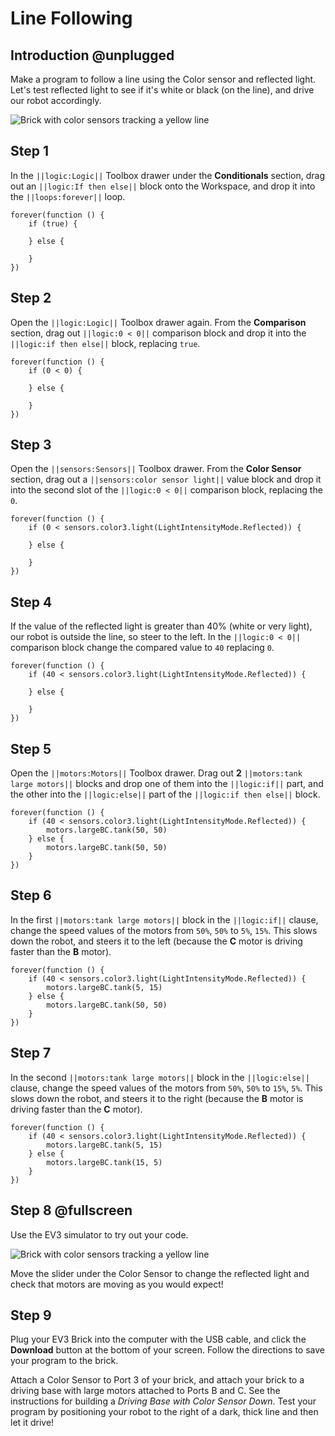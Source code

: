 # Line Following

## Introduction @unplugged

Make a program to follow a line using the Color sensor and reflected light. Let's test reflected light to see if it's white or black (on the line), and drive our robot accordingly. 

![Brick with color sensors tracking a yellow line](/static/tutorials/line-following/line-following.gif)

## Step 1

In the ``||logic:Logic||`` Toolbox drawer under the **Conditionals** section, drag out an ``||logic:If then else||`` block onto the Workspace, and drop it into the ``||loops:forever||`` loop.

```blocks
forever(function () {
    if (true) {

    } else {

    }
})
```

## Step 2

Open the ``||logic:Logic||`` Toolbox drawer again. From the **Comparison** section, drag out ``||logic:0 < 0||`` comparison block and drop it into the ``||logic:if then else||`` block, replacing ``true``. 

```blocks
forever(function () {
    if (0 < 0) {

    } else {

    }
})
```

## Step 3

Open the ``||sensors:Sensors||`` Toolbox drawer. From the **Color Sensor** section, drag out a ``||sensors:color sensor light||`` value block and drop it into the second slot of the ``||logic:0 < 0||`` comparison block, replacing the `0`.

```blocks
forever(function () {
    if (0 < sensors.color3.light(LightIntensityMode.Reflected)) {

    } else {

    }
})
```

## Step 4

If the value of the reflected light is greater than 40% (white or very light), our robot is outside the line, so steer to the left. In the ``||logic:0 < 0||`` comparison block change the compared value to `40` replacing `0`. 

```blocks
forever(function () {
    if (40 < sensors.color3.light(LightIntensityMode.Reflected)) {

    } else {

    }
})
```

## Step 5

Open the ``||motors:Motors||`` Toolbox drawer. Drag out **2** ``||motors:tank large motors||`` blocks and drop one of them into the ``||logic:if||`` part, and the other into the ``||logic:else||`` part of the ``||logic:if then else||`` block.

```blocks
forever(function () {
    if (40 < sensors.color3.light(LightIntensityMode.Reflected)) {
        motors.largeBC.tank(50, 50)
    } else {
        motors.largeBC.tank(50, 50)
    }
})
```

## Step 6

In the first ``||motors:tank large motors||`` block in the ``||logic:if||`` clause, change the speed values of the motors from ``50%``, ``50%`` to ``5%``, ``15%``. This slows down the robot, and steers it to the left (because the **C** motor is driving faster than the **B** motor).

```blocks
forever(function () {
    if (40 < sensors.color3.light(LightIntensityMode.Reflected)) {
        motors.largeBC.tank(5, 15)
    } else {
        motors.largeBC.tank(50, 50)
    }
})
```

## Step 7

In the second ``||motors:tank large motors||`` block in the ``||logic:else||`` clause, change the speed values of the motors from ``50%``, ``50%`` to ``15%``, ``5%``.  This slows down the robot, and steers it to the right (because the **B** motor is driving faster than the **C** motor).

```blocks
forever(function () {
    if (40 < sensors.color3.light(LightIntensityMode.Reflected)) {
        motors.largeBC.tank(5, 15)
    } else {
        motors.largeBC.tank(15, 5)
    }
})
```

## Step 8 @fullscreen

Use the EV3 simulator to try out your code. 

![Brick with color sensors tracking a yellow line](/static/tutorials/line-following/line-following.gif)

Move the slider under the Color Sensor to change the reflected light and check that motors 
are moving as you would expect!

## Step 9

Plug your EV3 Brick into the computer with the USB cable, and click the **Download** button at the bottom of your screen. Follow the directions to save your program to the brick.

Attach a Color Sensor to Port 3 of your brick, and attach your brick to a driving base with large motors attached to Ports B and C. See the instructions for building a _Driving Base with Color Sensor Down_. Test your program by positioning your robot to the right of a dark, thick line and then let it drive! 
